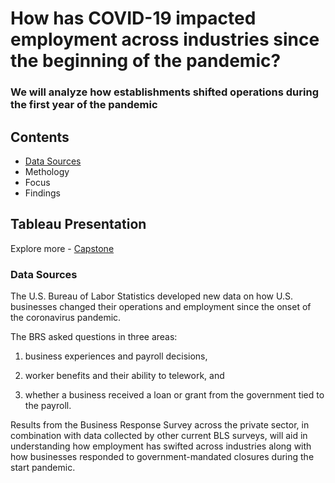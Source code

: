 # How has COVID-19 impacted employment across industries since the beginning of the pandemic?
### We will analyze how establishments shifted operations during the first year of the pandemic

## Contents

* [Data Sources](#data-sources)
* Methology
* Focus
* Findings


## Tableau Presentation
Explore more -
[Capstone](https://public.tableau.com/views/QuezadaCapstone/Story1?:language=en-US&publish=yes&:display_count=n&:origin=viz_share_link)

### Data Sources
The U.S. Bureau of Labor Statistics developed new data on how U.S. businesses changed their operations and employment since the onset of the coronavirus pandemic. 

The BRS asked questions in three areas:

1) business experiences and payroll decisions, 

2) worker benefits and their ability to telework, and 

3) whether a business received a loan or grant from the government tied to the payroll.

Results from the Business Response Survey across the private sector, in combination with data collected by other current BLS surveys, 
will aid in understanding how employment has swifted across industries along with how businesses responded to government-mandated closures during the start pandemic.

